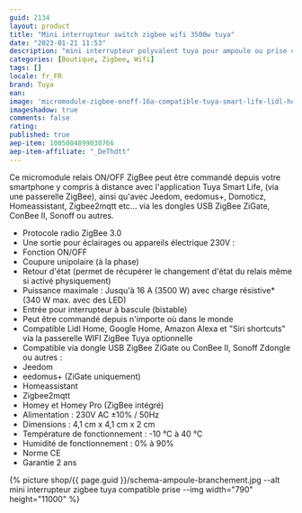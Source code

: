 ```yaml
---
guid: 2134
layout: product 
title: "Mini interrupteur switch zigbee wifi 3500w tuya"
date: "2023-01-21 11:53"
description: "mini interrupteur polyvalent tuya pour ampoule ou prise compatible va et vient"
categories: [Boutique, Zigbee, Wifi]
tags: []
locale: fr_FR
brand: Tuya
ean: 
image: 'micromodule-zigbee-onoff-16a-compatible-tuya-smart-life-lidl-home-zigate-conbee2-et-homey.jpg'
imageshadow: true
comments: false
rating:  
published: true
aep-item: 1005004899030766
aep-item-affiliate: "_DeThdtt"
---
```


Ce micromodule relais ON/OFF ZigBee peut être commandé depuis votre smartphone y compris à distance avec l'application Tuya Smart Life, (via une passerelle ZigBee), ainsi qu'avec Jeedom, eedomus+, Domoticz, Homeassistant, Zigbee2mqtt etc... via les dongles USB ZigBee ZiGate, ConBee II, Sonoff ou autres.

- Protocole radio ZigBee 3.0
- Une sortie pour éclairages ou appareils électrique 230V :
- Fonction ON/OFF
- Coupure unipolaire (à la phase)
- Retour d'état (permet de récupérer le changement d'état du relais même si activé physiquement)
- Puissance maximale : Jusqu'à 16 A (3500 W) avec charge résistive* (340 W max. avec des LED)
- Entrée pour interrupteur à bascule (bistable)
- Peut être commandé depuis n'importe où dans le monde
- Compatible Lidl Home, Google Home, Amazon Alexa et "Siri shortcuts" via la passerelle WIFI ZigBee Tuya optionnelle
- Compatible via dongle USB ZigBee ZiGate ou ConBee II, Sonoff Zdongle ou autres :
- Jeedom
- eedomus+ (ZiGate uniquement)
- Homeassistant
- Zigbee2mqtt
- Homey et Homey Pro (ZigBee intégré)
- Alimentation : 230V AC ±10% / 50Hz
- Dimensions : 4,1 cm x 4,1 cm x 2 cm
- Température de fonctionnement : -10 °C à 40 °C
- Humidité de fonctionnement : 0% à 90%
- Norme CE
- Garantie 2 ans

{% picture shop/{{ page.guid }}/schema-ampoule-branchement.jpg --alt mini interrupteur zigbee tuya compatible prise --img width="790" height="11000" %}
